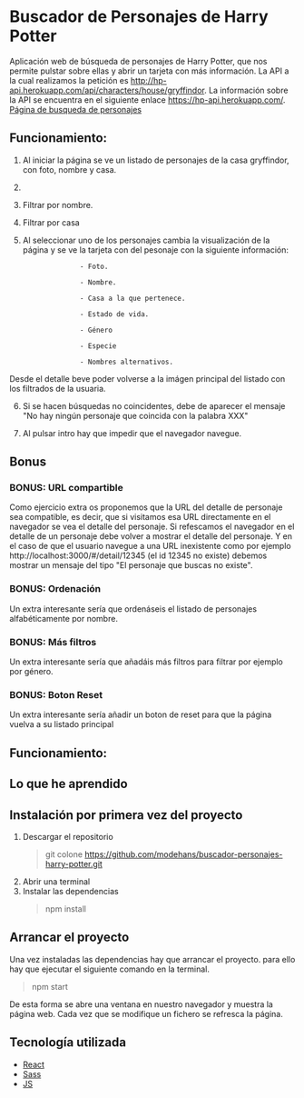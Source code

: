 # **Buscador de Personajes de Harry Potter**

Aplicación web de búsqueda de personajes de Harry Potter, que nos permite pulstar sobre ellas y abrir un tarjeta con más información.
La API a la cual realizamos la petición es http://hp-api.herokuapp.com/api/characters/house/gryffindor.
La información sobre la API se encuentra en el siguiente enlace https://hp-api.herokuapp.com/.
[Página de busqueda de personajes](https://modehans.github.io/buscador-personajes-harry-potter/)

## Funcionamiento:

1. Al iniciar la página se ve un listado de personajes de la casa gryffindor, con foto, nombre y casa.

2.  

3.  Filtrar por nombre.

4.  Filtrar por casa

5.  Al seleccionar uno de los personajes cambia la visualización de la página y se ve la tarjeta con del pesonaje con la siguiente información:

                      - Foto.

                      - Nombre.

                      - Casa a la que pertenece.

                      - Estado de vida.

                      - Género

                      - Especie

                      - Nombres alternativos.

Desde el detalle beve poder volverse a la imágen principal del listado con los filtrados de la usuaria.

6. Si se hacen búsquedas no coincidentes, debe de aparecer el mensaje "No hay ningún personaje que coincida con la palabra XXX"

7. Al pulsar intro hay que impedir que el navegador navegue.

## Bonus

### BONUS: URL compartible

Como ejercicio extra os proponemos que la URL del detalle de personaje sea compatible, es decir,
que si visitamos esa URL directamente en el navegador se vea el detalle del personaje. Si refescamos
el navegador en el detalle de un personaje debe volver a mostrar el detalle del personaje.
Y en el caso de que el usuario navegue a una URL inexistente como por ejemplo
http://localhost:3000/#/detail/12345 (el id 12345 no existe) debemos mostrar un mensaje
del tipo "El personaje que buscas no existe".

### BONUS: Ordenación

Un extra interesante sería que ordenáseis el listado de personajes alfabéticamente por nombre.

### BONUS: Más filtros

Un extra interesante sería que añadáis más filtros para filtrar por ejemplo por género.

### BONUS: Boton Reset

Un extra interesante sería añadir un boton de reset para que la página vuelva a su listado principal

## Funcionamiento:

## Lo que he aprendido

## Instalación por primera vez del proyecto

1. Descargar el repositorio
   > git colone https://github.com/modehans/buscador-personajes-harry-potter.git
2. Abrir una terminal
3. Instalar las dependencias
   > npm install

## Arrancar el proyecto

Una vez instaladas las dependencias hay que arrancar el proyecto. para ello hay que ejecutar el siguiente comando en la terminal.

> npm start

De esta forma se abre una ventana en nuestro navegador y muestra la página web.
Cada vez que se modifique un fichero se refresca la página.

## Tecnología utilizada

- [React](https://es.reactjs.org/)
- [Sass](https://sass-lang.com/)
- [JS](https://developer.mozilla.org/es/docs/Web/JavaScript)
